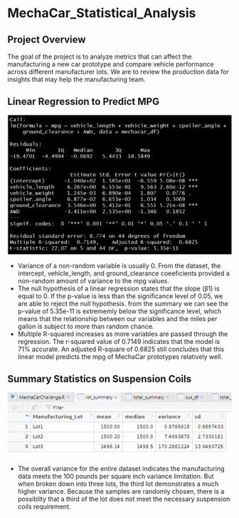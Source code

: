 # MechaCar_Statistical_Analysis
## Project Overview
The goal of the project is to analyze metrics that can affect the manufacturing a new car prototype and compare vehicle performance across different manufacturer lots. We are to review the production data for insights that may help the manufacturing team.

## Linear Regression to Predict MPG
![](https://github.com/echoqshen/MechaCar_Statistical_Analysis/blob/main/output%20from%20the%20linear%20regression.png)
* Variance of a non-random variable is usually 0. From the dataset, the intercept, vehicle_length, and ground_clearance coeeficients provided a non-random amount of variance to the mpg values.
* The null hypothesis of a linear regression states that the slope (β1) is equal to 0. If the p-value is less than the significance level of 0.05, we are able to reject the null hypothesis. from the summary we can see the p-value of 5.35e-11 is extrememly below the significance level, which means that the relationship between our variables and the miles per gallon is subject to more than random chance.
* Multiple R-squared increases as more variables are passed through the regression. The r-squared value of 0.7149 indicates that the model is 71% accurate. An adjusted R-square of 0.6825 still concludes that this linear model predicts the mpg of MechaCar prototypes relatively well.

## Summary Statistics on Suspension Coils
![](https://github.com/echoqshen/MechaCar_Statistical_Analysis/blob/main/Summary%20Statistics%20on%20Suspension%20Coils.png)
* The overall variance for the entire dataset indicates the manufacturing data meets the 100 pounds per square inch variance limitation. But when broken down into three lots, the third lot demonstrates a much higher variance. Because the samples are randomly chosen, there is a possiblity that a third of the lot does not meet the necessary suspension coils requirement.
